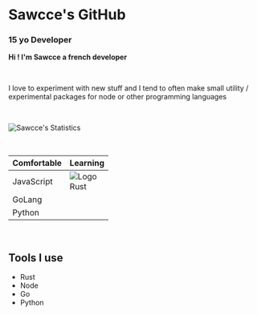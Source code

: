 # Sawcce's GitHub
### 15 yo Developer

__Hi ! I'm Sawcce a french developer__

<br />

I love to experiment with new stuff and I tend to often make small utility / experimental packages for node or other programming languages

<br />

![Sawcce's Statistics](https://github-readme-stats.vercel.app/api?username=sawcce&show_icons=true&theme=tokyonight)

<br/>

| Comfortable | Learning |
| --- | --- |
| JavaScript | <div height="20px">![Logo](https://sawcce.me/icons/rust.png)<div/> Rust |
| GoLang |  |
| Python | |


<br/>

## Tools I use
- Rust
- Node 
- Go
- Python
